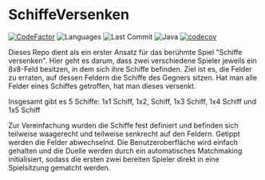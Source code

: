 # SchiffeVersenken
[![CodeFactor](https://www.codefactor.io/repository/github/honrix/SchiffeVersenken/badge?style=plastic)](https://www.codefactor.io/repository/github/honrix/SchiffeVersenken)
![Languages](https://img.shields.io/github/languages/count/Honrix/SchiffeVersenken?style=plastic)
![Last Commit](https://img.shields.io/github/last-commit/Honrix/SchiffeVersenken?style=plastic)
![Java](https://img.shields.io/github/languages/top/Honrix/SchiffeVersenken?style=plastic)
[![codecov](https://codecov.io/gh/Honrix/SchiffeVersenken/branch/master/graph/badge.svg?token=JUJU964FDC)](https://codecov.io/gh/Honrix/SchiffeVersenken)

Dieses Repo dient als ein erster Ansatz für das berühmte Spiel "Schiffe versenken". Hier geht es darum, dass zwei verschiedene Spieler jeweils ein 8x8-Feld besitzen, in dem sich ihre Schiffe befinden. Ziel ist es, die Felder zu erraten, auf dessen Feldern die Schiffe des Gegners sitzen. Hat man alle Felder eines Schiffes getroffen, hat man dieses versenkt. 

Insgesamt gibt es 5 Schiffe: 1x1 Schiff, 1x2, Schiff, 1x3 Schiff, 1x4 Schiff und 1x5 Schiff

Zur Vereinfachung wurden die Schiffe fest definiert und befinden sich teilweise waagerecht und teilweise senkrecht auf den Feldern. Getippt werden die Felder abwechselnd. Die Benutzeroberfläche wird einfach gehalten und die Duelle werden durch ein automatisches Matchmaking initialisiert, sodass die ersten zwei bereiten Spieler direkt in eine Spielsitzung gematcht werden. 
